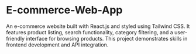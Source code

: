 # E-commerce-Web-App
An e-commerce website built with React.js and styled using Tailwind CSS. It features product listing, search functionality, category filtering, and a user-friendly interface for browsing products. This project demonstrates skills in frontend development and API integration.
